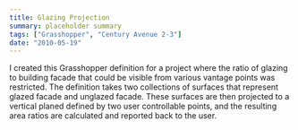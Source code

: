 ```yaml
---
title: Glazing Projection
summary: placeholder summary
tags: ["Grasshopper", "Century Avenue 2-3"]
date: "2010-05-19"
---
```


I created this Grasshopper definition for a project where the ratio of glazing to building facade that could be visible from various vantage points was restricted. The definition takes two collections of surfaces that represent glazed facade and unglazed facade. These surfaces are then projected to a vertical planed defined by two user controllable points, and the resulting area ratios are calculated and reported back to the user.
